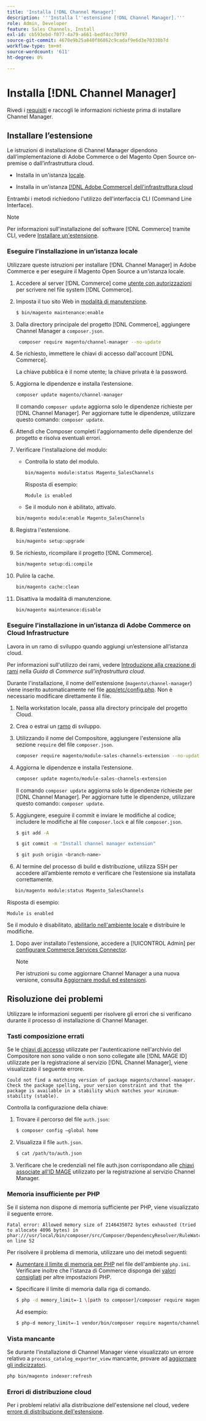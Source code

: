 ```yaml
---
title: 'Installa [!DNL Channel Manager]'
description: '''Installa l''estensione [!DNL Channel Manager].'''
role: Admin, Developer
feature: Sales Channels, Install
exl-id: cb593ebd-f077-4a79-a661-bedf4cc70f97
source-git-commit: 4670e9b25a840f86862c9cadaf9e6d3e70330b7d
workflow-type: tm+mt
source-wordcount: '611'
ht-degree: 0%

---
```



# Installa [!DNL Channel Manager]

Rivedi i [requisiti](onboard.md#requirements) e raccogli le informazioni richieste prima di installare Channel Manager.

## Installare l’estensione

Le istruzioni di installazione di Channel Manager dipendono dall’implementazione di Adobe Commerce o del Magento Open Source on-premise o dall’infrastruttura cloud.

- Installa in un&#39;istanza [locale](#install-on-an-on-premises-instance).

- Installa in un&#39;istanza [[!DNL Adobe Commerce] dell&#39;infrastruttura cloud](#install-adobe-commerce-on-cloud-infrastructure)

Entrambi i metodi richiedono l&#39;utilizzo dell&#39;interfaccia CLI (Command Line Interface).

>[!NOTE]
>
>Per informazioni sull&#39;installazione del software [!DNL Commerce] tramite CLI, vedere [Installare un&#39;estensione](https://experienceleague.adobe.com/docs/commerce-operations/installation-guide/tutorials/extensions.html).

### Eseguire l’installazione in un’istanza locale

Utilizzare queste istruzioni per installare [!DNL Channel Manager] in Adobe Commerce e per eseguire il Magento Open Source a un&#39;istanza locale.

1. Accedere al server [!DNL Commerce] come [utente con autorizzazioni](https://experienceleague.adobe.com/docs/commerce-operations/installation-guide/prerequisites/file-system/configure-permissions.html) per scrivere nel file system [!DNL Commerce].

1. Imposta il tuo sito Web in [modalità di manutenzione](https://experienceleague.adobe.com/docs/commerce-operations/installation-guide/tutorials/maintenance-mode.html).

   ```bash
   $ bin/magento maintenance:enable
   ```

1. Dalla directory principale del progetto [!DNL Commerce], aggiungere Channel Manager a `composer.json`.

   ```bash
    composer require magento/channel-manager --no-update
   ```

1. Se richiesto, immettere le chiavi di accesso dall&#39;account [!DNL Commerce].

   La chiave pubblica è il nome utente; la chiave privata è la password.

1. Aggiorna le dipendenze e installa l’estensione.

   ```bash
   composer update magento/channel-manager
   ```

   Il comando `composer update` aggiorna solo le dipendenze richieste per [!DNL Channel Manager]. Per aggiornare tutte le dipendenze, utilizzare questo comando: `composer update`.

1. Attendi che Composer completi l&#39;aggiornamento delle dipendenze del progetto e risolva eventuali errori.

1. Verificare l&#39;installazione del modulo:

   - Controlla lo stato del modulo.

     ```bash
     bin/magento module:status Magento_SalesChannels
     ```

     Risposta di esempio:

     ```terminal
     Module is enabled
     ```

   - Se il modulo non è abilitato, attivalo.

   ```bash
   bin/magento module:enable Magento_SalesChannels
   ```

1. Registra l&#39;estensione.

   ```bash
   bin/magento setup:upgrade
   ```

1. Se richiesto, ricompilare il progetto [!DNL Commerce].

   ```bash
   bin/magento setup:di:compile
   ```

1. Pulire la cache.

   ```bash
   bin/magento cache:clean
   ```

1. Disattiva la modalità di manutenzione.

   ```bash
   bin/magento maintenance:disable
   ```

### Eseguire l’installazione in un’istanza di Adobe Commerce on Cloud Infrastructure

Lavora in un ramo di sviluppo quando aggiungi un’estensione all’istanza cloud.

Per informazioni sull&#39;utilizzo dei rami, vedere [Introduzione alla creazione di rami](https://experienceleague.adobe.com/docs/commerce-cloud-service/user-guide/develop/cli-branches.html) nella _Guida di Commerce sull&#39;infrastruttura cloud_.

Durante l&#39;installazione, il nome dell&#39;estensione (`magento\channel-manager`) viene inserito automaticamente nel file [app/etc/config.php](https://experienceleague.adobe.com/docs/commerce-cloud-service/user-guide/configure-store/store-settings.html). Non è necessario modificare direttamente il file.

1. Nella workstation locale, passa alla directory principale del progetto Cloud.

1. Crea o estrai un [ramo](https://experienceleague.adobe.com/docs/commerce-cloud-service/user-guide/develop/cli-branches.html) di sviluppo.

1. Utilizzando il nome del Compositore, aggiungere l&#39;estensione alla sezione `require` del file `composer.json`.

   ```bash
   composer require magento/module-sales-channels-extension --no-update
   ```

1. Aggiorna le dipendenze e installa l’estensione.

   ```bash
   composer update magento/module-sales-channels-extension
   ```

   Il comando `composer update` aggiorna solo le dipendenze richieste per [!DNL Channel Manager]. Per aggiornare tutte le dipendenze, utilizzare questo comando: `composer update`.

1. Aggiungere, eseguire il commit e inviare le modifiche al codice; includere le modifiche al file `composer.lock` e al file `composer.json`.

   ```bash
   $ git add -A
   ```

   ```bash
   $ git commit -m "Install channel manager extension" 
   ```

   ```bash
   $ git push origin <branch-name>
   ```

1. Al termine del processo di build e distribuzione, utilizza SSH per accedere all’ambiente remoto e verificare che l’estensione sia installata correttamente.

```bash
   bin/magento module:status Magento_SalesChannels
```

Risposta di esempio:

```terminal
Module is enabled
```

Se il modulo è disabilitato, [abilitarlo nell&#39;ambiente locale](https://experienceleague.adobe.com/docs/commerce-cloud-service/user-guide/configure-store/extensions.html) e distribuire le modifiche.


1. Dopo aver installato l&#39;estensione, accedere a [!UICONTROL Admin] per [configurare Commerce Services Connector](connect.md).

   >[!NOTE]
   >
   >Per istruzioni su come aggiornare Channel Manager a una nuova versione, consulta [Aggiornare moduli ed estensioni](https://experienceleague.adobe.com/docs/commerce-operations/upgrade-guide/modules/upgrade.html).


## Risoluzione dei problemi

Utilizzare le informazioni seguenti per risolvere gli errori che si verificano durante il processo di installazione di Channel Manager.

### Tasti composizione errati

Se le [chiavi di accesso](https://experienceleague.adobe.com/docs/commerce-operations/installation-guide/prerequisites/authentication-keys.html) utilizzate per l&#39;autenticazione nell&#39;archivio del Compositore non sono valide o non sono collegate alle [!DNL MAGE ID] utilizzate per la registrazione al servizio [!DNL Channel Manager], viene visualizzato il seguente errore.

```terminal
Could not find a matching version of package magento/channel-manager. Check the package spelling, your version constraint and that the package is available in a stability which matches your minimum-stability (stable).
```

Controlla la configurazione della chiave:

1. Trovare il percorso del file `auth.json`:

   ```bash
   $ composer config –global home
   ```

1. Visualizza il file `auth.json`.

   ```bash
   $ cat /path/to/auth.json
   ```

1. Verificare che le credenziali nel file auth.json corrispondano alle [chiavi associate all&#39;ID MAGE](https://experienceleague.adobe.com/docs/commerce-operations/installation-guide/prerequisites/authentication-keys.html) utilizzato per la registrazione al servizio Channel Manager.

### Memoria insufficiente per PHP

Se il sistema non dispone di memoria sufficiente per PHP, viene visualizzato il seguente errore.

```terminal
Fatal error: Allowed memory size of 2146435072 bytes exhausted (tried to allocate 4096 bytes) in phar:///usr/local/bin/composer/src/Composer/DependencyResolver/RuleWatchGraph.php on line 52
```

Per risolvere il problema di memoria, utilizzare uno dei metodi seguenti:

- [Aumentare il limite di memoria per PHP](https://experienceleague.adobe.com/docs/commerce-cloud-service/user-guide/configure/app/php-settings.html) nel file dell&#39;ambiente `php.ini`. Verificare inoltre che l&#39;istanza di Commerce disponga dei [valori consigliati](https://experienceleague.adobe.com/docs/commerce-operations/installation-guide/prerequisites/php-settings.html) per altre impostazioni PHP.

- Specificare il limite di memoria dalla riga di comando.

  ```bash
  $ php -d memory_limit=-1 \[path to composer]/composer require magento/payment-services.
  ```

  Ad esempio:

  ```bash
  $ php-d memory_limit=-1 vendor/bin/composer require magento/channel-manager
  ```

### Vista mancante

Se durante l&#39;installazione di Channel Manager viene visualizzato un errore relativo a `process_catalog_exporter_view` mancante, provare ad [aggiornare gli indicizzatori](https://experienceleague.adobe.com/docs/commerce-operations/configuration-guide/cli/manage-indexers.html).

```bash
php bin/magento indexer:refresh
```

### Errori di distribuzione cloud

Per i problemi relativi alla distribuzione dell&#39;estensione nel cloud, vedere [errore di distribuzione dell&#39;estensione](https://experienceleague.adobe.com/docs/commerce-cloud-service/user-guide/develop/deploy/recover-failed-deployment.html).
